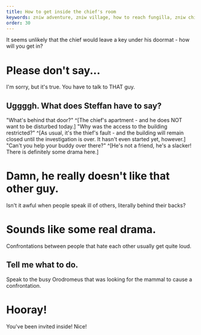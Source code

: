 ```yaml
---
title: How to get inside the chief's room
keywords: zniw adventure, zniw village, how to reach fungilla, zniw chiefs room, zniw chief, zniw thief room
order: 30
---
```


It seems unlikely that the chief would leave a key under his doormat - how will you get in?

# Please don't say...
I'm sorry, but it's true. You have to talk to THAT guy.

## Uggggh. What does Steffan have to say?
"What's behind that door?" ^[The chief's apartment - and he does NOT want to be disturbed today.]
"Why was the access to the building restricted?" ^[As usual, it's the thief's fault - and the building will remain closed until the investigation is over. It hasn't even started yet, however.]
"Can't you help your buddy over there?" ^[He's not a friend, he's a slacker! There is definitely some drama here.]

# Damn, he really doesn't like that other guy.
Isn't it awful when people speak ill of others, literally behind their backs?

# Sounds like some real drama.
Confrontations between people that hate each other usually get quite loud.

## Tell me what to do.
Speak to the busy Orodromeus that was looking for the mammal to cause a confrontation.

# Hooray!
You've been invited inside! Nice!